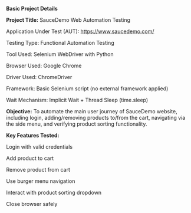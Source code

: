 **Basic Project Details**

**Project Title:** SauceDemo Web Automation Testing

Application Under Test (AUT): https://www.saucedemo.com/

Testing Type: Functional Automation Testing

Tool Used: Selenium WebDriver with Python

Browser Used: Google Chrome

Driver Used: ChromeDriver

Framework: Basic Selenium script (no external framework applied)

Wait Mechanism: Implicit Wait + Thread Sleep (time.sleep)

**Objective:**
To automate the main user journey of SauceDemo website, including login, adding/removing products to/from the cart, navigating via the side menu, and verifying product sorting functionality.

**Key Features Tested:**

Login with valid credentials

Add product to cart

Remove product from cart

Use burger menu navigation

Interact with product sorting dropdown

Close browser safely

